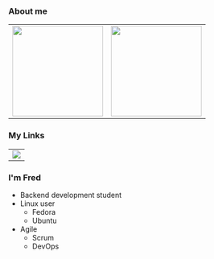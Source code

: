 ### About me
<table>
  <row>
    <td>
      <img height='180em' src='https://github-readme-stats.vercel.app/api?username=fredcardoso191&border_color=0d1117&bg_color=0d1117&title_color=c8d0d9&text_color=c8d0d9'>
    </td>
    <td>
      <img height='180em' src='https://github-readme-stats.vercel.app/api/top-langs/?username=fredcardoso191&hide=html&layout=compact&border_color=0d1117&bg_color=0d1117&title_color=c8d0d9&text_color=c8d0d9'>
    </td>
  </row>
</table>

### My Links
<table>
  <row>
    <td>
      <a href="https://fredcardoso191.github.io/mylinks/"><img src="https://img.shields.io/badge/mylinks-0077B5?style=for-the-badge&logo=mylinks&logoColor=white"/></a>
    </td>
  </row>
</table>

### I'm Fred
- Backend development student
- Linux user
  - Fedora
  - Ubuntu
- Agile
  - Scrum
  - DevOps
